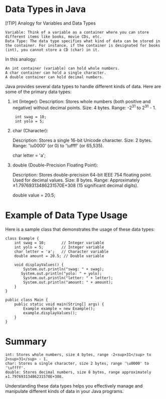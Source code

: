 # Data Types in Java

[!TIP] Analogy for Variables and Data Types

    Variable: Think of a variable as a container where you can store different items like books, movie CDs, etc.
    Data Type: The data type specifies what kind of data can be stored in the container. For instance, if the container is designated for books (int), you cannot store a CD (char) in it.

In this analogy:

    An int container (variable) can hold whole numbers.
    A char container can hold a single character.
    A double container can hold decimal numbers.

Java provides several data types to handle different kinds of data. Here are some of the primary data types:

1. int (Integer):
        Description: Stores whole numbers (both positive and negative) without decimal points.
        Size: 4 bytes.
        Range: -2<sup>31</sup> to 2<sup>31</sup> - 1.

        int swag = 10;
        int yolo = 5;

2. char (Character):

    Description: Stores a single 16-bit Unicode character.
    Size: 2 bytes.
    Range: '\u0000' (or 0) to '\uffff' (or 65,535).

    char letter = 'a';

3. double (Double-Precision Floating Point):

    Description: Stores double-precision 64-bit IEEE 754 floating point. Used for decimal values.
    Size: 8 bytes.
    Range: Approximately ±1.79769313486231570E+308 (15 significant decimal digits).

    double value = 20.5;

# Example of Data Type Usage

Here is a sample class that demonstrates the usage of these data types:

    class Example {
        int swag = 10;       // Integer variable
        int yolo = 5;        // Integer variable
        char letter = 'a';   // Character variable
        double amount = 20.5; // Double variable

        void displayValues() {
            System.out.println("swag: " + swag);
           System.out.println("yolo: " + yolo);
            System.out.println("letter: " + letter);
            System.out.println("amount: " + amount);
        }
    }

    public class Main {
        public static void main(String[] args) {
            Example example = new Example();
            example.displayValues();
        }
    }


# Summary

    int: Stores whole numbers, size 4 bytes, range -2<sup>31</sup> to 2<sup>31</sup> - 1.
    char: Stores a single character, size 2 bytes, range '\u0000' to '\uffff'.
    double: Stores decimal numbers, size 8 bytes, range approximately ±1.79769313486231570E+308.

Understanding these data types helps you effectively manage and manipulate different kinds of data in your Java programs.

